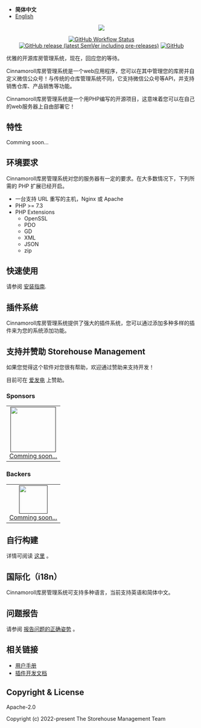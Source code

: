 - **简体中文**
- [English](./README.md)

<p align="center"><img src="https://user-images.githubusercontent.com/101342651/168995296-12e6367f-a93b-4ef1-ad4a-8cbc06905bfb.jpeg"></p>

<p align="center">
<a href="https://github.com/wms-community/storehouse-management-server/actions"><img alt="GitHub Workflow Status" src="https://img.shields.io/github/workflow/status/wms-community/storehouse-management-server/CI?style=flat-square"></a>
<!-- <a href="https://codecov.io/gh/wms-community/storehouse-management-server"><img alt="Codecov" src="https://img.shields.io/codecov/c/github/wms-community/storehouse-management-server?style=flat-square"></a> -->
<a href="https://github.com/wms-community/storehouse-management-server/releases"><img alt="GitHub release (latest SemVer including pre-releases)" src="https://img.shields.io/github/v/release/wms-community/storehouse-management-server?include_prereleases&style=flat-square"></a>
<a href="https://github.com/wms-community/storehouse-management-server/blob/master/LICENSE"><img alt="GitHub" src="https://img.shields.io/github/license/wms-community/storehouse-management-server?style=flat-square"></a>
</p>

优雅的开源库房管理系统，现在，回应您的等待。

Cinnamoroll库房管理系统是一个web应用程序，您可以在其中管理您的库房并自定义微信公众号！与传统的仓库管理系统不同，它支持微信公众号等API，并支持销售仓库、产品销售等功能。

Cinnamoroll库房管理系统是一个用PHP编写的开源项目，这意味着您可以在自己的web服务器上自由部署它！

## 特性

Comming soon...

## 环境要求

Cinnamoroll库房管理系统对您的服务器有一定的要求。在大多数情况下，下列所需的 PHP 扩展已经开启。

- 一台支持 URL 重写的主机，Nginx 或 Apache
- PHP >= 7.3
- PHP Extensions
  - OpenSSL
  - PDO
  - GD
  - XML
  - JSON
  - zip

## 快速使用

请参阅 [安装指南](https://wms.mojy.xyz/zh-cn/install.html).

## 插件系统

Cinnamoroll库房管理系统提供了强大的插件系统，您可以通过添加多种多样的插件来为您的系统添加功能。

## 支持并赞助 Storehouse Management

如果您觉得这个软件对您很有帮助，欢迎通过赞助来支持开发！

目前可在 [爱发电](https://afdian.net/@Cinnamoroll) 上赞助。

### Sponsors

<table>
  <tbody>
    <tr>
      <td align=center>
        <a href="">
          <img src="" width="120" height="120">
          <br>
          Comming soon...
        </a>
      </td>
      </tr>
    </tbody>
</table>

### Backers

<table>
  <tbody>
    <tr>
      <td align=center>
        <a href="">
          <img src="" width="75" height="75">
          <br>
          Comming soon...
        </a>
      </td>
      </tr>
    </tbody>
</table>

## 自行构建

详情可阅读 [这里](https://wms.mojy.xyz/zh-cn/build.html) 。

## 国际化（i18n）

Cinnamoroll库房管理系统可支持多种语言，当前支持英语和简体中文。

## 问题报告

请参阅 [报告问题的正确姿势](https://wms.mojy.xyz/zh-cn/report.html) 。

## 相关链接

- [用户手册](https://wms.mojy.xyz/zh-cn/)
- [插件开发文档](https://wms-plugin.mojy.xyz/zh-cn/)

## Copyright & License

Apache-2.0

Copyright (c) 2022-present The Storehouse Management Team
